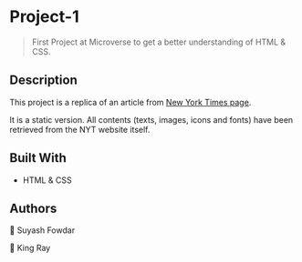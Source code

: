 # Project-1

> First Project at Microverse to get a better understanding of HTML & CSS.

## Description

This project is a replica of an article from [New York Times page](https://www.nytimes.com/2014/03/18/science/space/detection-of-waves-in-space-buttresses-landmark-theory-of-big-bang.html?_r=0).

It is a static version. All contents (texts, images, icons and fonts) have been retrieved from the NYT website itself.

## Built With

- HTML & CSS


## Authors

👤 Suyash Fowdar

👤 King Ray